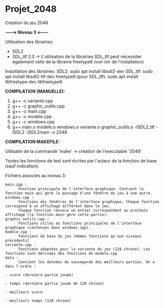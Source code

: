 # Projet_2048
Création du jeu 2048


**---> Niveau 3 <---**

Utilisation des librairies:
  - SDL2
  - SDL_ttf 2.0
    -> L'utilisation de la librairies SDL_ttf peut nécessiter également celle
        de la librairie freetype6 (voir loir de l'installation)

Installation des librairies:
  SDL2:
      sudo apt install libsdl2-dev
  SDL_ttf:
      sudo apt install libsdl2-ttf-dev
  freetype6 (pour SDL_ttf):
      sudo apt install libfreetype-dev libfreetype6
    
 
 **COMPILATION (MANUELLE):**
 
  1. g++ -c variante.cpp
  2. g++ -c graphic_outils.cpp
  3. g++ -c main.cpp
  4. g++ -c modele.cpp
  5. g++ -c windows.cpp
  6. g++ main.o modele.o windows.o variante.o graphic_outils.o -lSDL2_ttf -lSDL2 -lSDL2main -o 2048
  
 
 **COMPILATION MAKEFILE:**
 
 Utilisatin de la commande 'make' -> création de l'executable '2048'
 
 
 
 Toutes les fonctions de test sont écrites par l'auteur de la fonction de base (sauf indication).
 
 Fichiers associés au niveau 3:
    
    main.cpp :
          Fonction principale de l'interface graphique. Contient la fonction main qui gère le passage d'une fenêtre du jeu à une autre.
    windows.cpp :
          Fonctions des fenêtres de l'interface graphique. Chaque fonction correspond à un affichage différent dans le jeu. 
          Chaque fonction renvoie un entier correspondant au prochain affichage (la fonction main gère cette partie).
    graphic_outils.cpp :
          Fonctions utiles au fonctions principales de l'interface graphique (contenues dans windows.cpp).
    modele.cpp :
          Fonctions de base du jeu (mêmes fonctions qu'aux niveaux précédents)
    variante.cpp :
          Fonctions adaptées pour la variante du jeu (128 chrono). Les fonctions sont dérivées des fonctions de modele.cpp
    data :
          Contient les données de sauvegarde des meilleurs parties. On a dans l'ordre :
                                                                              - score (dernière partie jouée)
                                                                              - temps (dernière partie jouée de 128 chrono)
                                                                              - meilleurs score
                                                                              - meilleurs temps (128 chrono)
